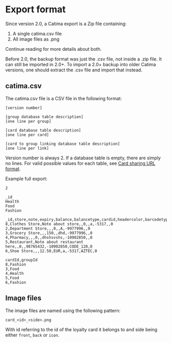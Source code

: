 # Export format

Since version 2.0, a Catima export is a Zip file containing:

1. A single catima.csv file
2. All image files as .png

Continue reading for more details about both.

Before 2.0, the backup format was just the .csv file, not inside a .zip file. It can still be imported in 2.0+. To import a 2.0+ backup into older Catima versions, one should extract the .csv file and import that instead.

## catima.csv
The catima.csv file is a CSV file in the following format:

```
[version number]

[group database table description]
[one line per group]

[card database table description]
[one line per card]

[card to group linking database table description]
[one line per link]
```

Version number is always 2. If a database table is empty, there are simply no lines. For valid possible values for each table, see [Card sharing URL format](../card_sharing_url_format).

Example full export:
```
2

_id
Health
Food
Fashion

_id,store,note,expiry,balance,balancetype,cardid,headercolor,barcodetype,starstatus
8,Clothes Store,Note about store,,0,,a,-5317,,0
2,Department Store,,,0,,A,-9977996,,0
3,Grocery Store,,,150,,dhd,-9977996,,0
4,Pharmacy,,,0,,dhshsvshs,-10902850,,0
5,Restaurant,Note about restaurant here,,0,,98765432,-10902850,CODE_128,0
6,Shoe Store,,,12.50,EUR,a,-5317,AZTEC,0

cardId,groupId
8,Fashion
3,Food
4,Health
5,Food
6,Fashion
```

## Image files
The image files are named using the following pattern:
```
card_<id>_<side>.png
```

With id referring to the id of the loyalty card it belongs to and side being either `front`, `back` or `icon`.
